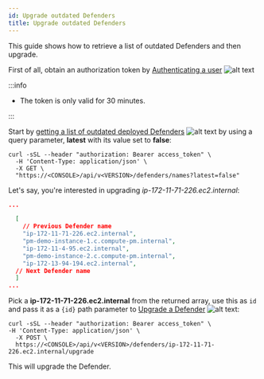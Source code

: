 ```yaml
---
id: Upgrade outdated Defenders
title: Upgrade outdated Defenders
---
```


This guide shows how to retrieve a list of outdated Defenders and then upgrade.

First of all, obtain an authorization token by [Authenticating a user](/cwpp/api/post-authenticate/) ![alt text](/icons/api-icon-pan-dev.svg)

:::info

- The token is only valid for 30 minutes.

:::

Start by [getting a list of outdated deployed Defenders](/cwpp/api/get-defenders-names/) ![alt text](/icons/api-icon-pan-dev.svg) by using a query parameter, **latest** with its value set to **false**:

```console
curl -sSL --header "authorization: Bearer access_token" \
  -H 'Content-Type: application/json' \
  -X GET \
  "https://<CONSOLE>/api/v<VERSION>/defenders/names?latest=false"
```

Let's say, you're interested in upgrading _ip-172-11-71-226.ec2.internal_:

```json
...

  [
    // Previous Defender name
    "ip-172-11-71-226.ec2.internal",
    "pm-demo-instance-1.c.compute-pm.internal",
    "ip-172-11-4-95.ec2.internal",
    "pm-demo-instance-2.c.compute-pm.internal",
    "ip-172-13-94-194.ec2.internal",
  // Next Defender name
  ]
...
```

Pick a **ip-172-11-71-226.ec2.internal** from the returned array, use this as `id` and pass it as a `{id}` path parameter to [Upgrade a Defender](/cwpp/api/post-defenders-id-upgrade/) ![alt text](/icons/api-icon-pan-dev.svg):

```
curl -sSL --header "authorization: Bearer access_token" \
-H 'Content-Type: application/json' \
  -X POST \
  https://<CONSOLE>/api/v<VERSION>/defenders/ip-172-11-71-226.ec2.internal/upgrade
```

This will upgrade the Defender.
